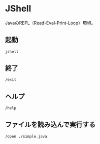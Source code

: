 # JShell

JavaのREPL（Read-Eval-Print-Loop）環境。

## 起動

```sh
jshell
```

## 終了

```sh
/exit
```

## ヘルプ

```sh
/help
```

## ファイルを読み込んで実行する

```sh
/open ./simple.java
```

